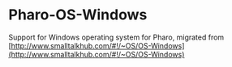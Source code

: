 # Pharo-OS-Windows
Support for Windows operating system for Pharo, migrated from [http://www.smalltalkhub.com/#!/~OS/OS-Windows](http://www.smalltalkhub.com/#!/~OS/OS-Windows)
